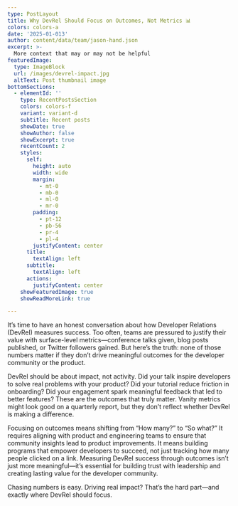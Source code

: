 ```yaml
---
type: PostLayout
title: Why DevRel Should Focus on Outcomes, Not Metrics 📊
colors: colors-a
date: '2025-01-013'
author: content/data/team/jason-hand.json
excerpt: >-
  More context that may or may not be helpful
featuredImage:
  type: ImageBlock
  url: /images/devrel-impact.jpg
  altText: Post thumbnail image
bottomSections:
  - elementId: ''
    type: RecentPostsSection
    colors: colors-f
    variant: variant-d
    subtitle: Recent posts
    showDate: true
    showAuthor: false
    showExcerpt: true
    recentCount: 2
    styles:
      self:
        height: auto
        width: wide
        margin:
          - mt-0
          - mb-0
          - ml-0
          - mr-0
        padding:
          - pt-12
          - pb-56
          - pr-4
          - pl-4
        justifyContent: center
      title:
        textAlign: left
      subtitle:
        textAlign: left
      actions:
        justifyContent: center
    showFeaturedImage: true
    showReadMoreLink: true

---
```


It’s time to have an honest conversation about how Developer Relations (DevRel) measures success. Too often, teams are pressured to justify their value with surface-level metrics—conference talks given, blog posts published, or Twitter followers gained. But here’s the truth: none of those numbers matter if they don’t drive meaningful outcomes for the developer community or the product.

DevRel should be about impact, not activity. Did your talk inspire developers to solve real problems with your product? Did your tutorial reduce friction in onboarding? Did your engagement spark meaningful feedback that led to better features? These are the outcomes that truly matter. Vanity metrics might look good on a quarterly report, but they don’t reflect whether DevRel is making a difference.

Focusing on outcomes means shifting from “How many?” to “So what?” It requires aligning with product and engineering teams to ensure that community insights lead to product improvements. It means building programs that empower developers to succeed, not just tracking how many people clicked on a link. Measuring DevRel success through outcomes isn’t just more meaningful—it’s essential for building trust with leadership and creating lasting value for the developer community.

Chasing numbers is easy. Driving real impact? That’s the hard part—and exactly where DevRel should focus.